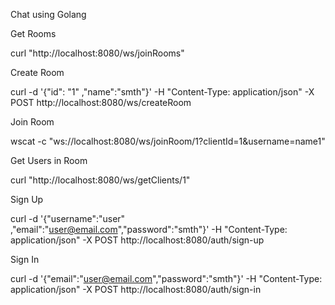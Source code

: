 Chat using Golang

Get Rooms

 curl "http://localhost:8080/ws/joinRooms"

Create Room

  curl -d '{"id": "1" ,"name":"smth"}' -H "Content-Type: application/json" -X POST http://localhost:8080/ws/createRoom

Join Room

  wscat -c "ws://localhost:8080/ws/joinRoom/1?clientId=1&username=name1"

Get Users in Room

  curl "http://localhost:8080/ws/getClients/1"

Sign Up

  curl -d '{"username":"user" ,"email":"user@email.com","password":"smth"}' -H "Content-Type: application/json" -X POST http://localhost:8080/auth/sign-up

Sign In

  curl -d '{"email":"user@email.com","password":"smth"}' -H "Content-Type: application/json" -X POST http://localhost:8080/auth/sign-in
